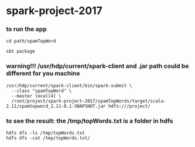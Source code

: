 # spark-project-2017


### to run the app
```
cd path/spamTopWord
```

```
sbt package
```

### warning!!! /usr/hdp/current/spark-client and .jar path could be different for you machine 
```
/usr/hdp/current/spark-client/bin/spark-submit \
  --class "spamTopWord" \
  --master local[4] \
  /root/project/spark-project-2017/spamTopWords/target/scala-2.11/spamtopword_2.11-0.1-SNAPSHOT.jar hdfs:///project/
```

### to see the result: the /tmp/topWords.txt is a folder in hdfs
```
hdfs dfs -ls /tmp/topWords.txt
hdfs dfs -cat /tmp/topWords.txt/
```
